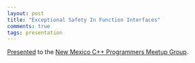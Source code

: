 ```yaml
---
layout: post
title: "Exceptional Safety In Function Interfaces"
comments: true
tags: presentation
---
```


[Presented](/presentation/exception-safety-cpp.pdf) to the [New Mexico C++ Programmers Meetup Group](https://www.meetup.com/new-mexico-cpp-programmers/).
